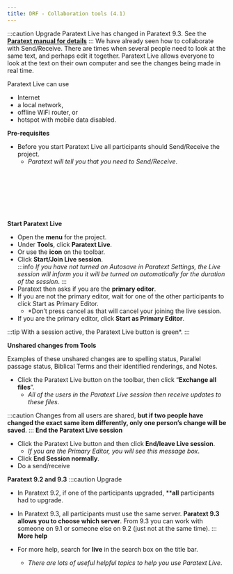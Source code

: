 ```yaml
---
title: DRF - Collaboration tools (4.1)
---
```


:::caution Upgrade
Paratext Live has changed in Paratext 9.3. See the [**Paratext manual for details**](../../Training-Manual/05-Stage-4/20.Collaboration-tools.md)
:::
We have already seen how to collaborate with Send/Receive. There are times when several people need to look at the same text, and perhaps edit it together. Paratext Live allows everyone to look at the text on their own computer and see the changes being made in real time.

Paratext Live can use

-  Internet
-  a local network,
-  offline WiFi router, or
-  hotspot with mobile data disabled.

**Pre-requisites**

-  Before you start Paratext Live all participants should Send/Receive the project.
    -  *Paratext will tell you that you need to Send/Receive*.

 
-----

 
-----


**Start Paratext Live**

-  Open the **menu** for the project.
-  Under **Tools**, click **Paratext Live**.
-  Or use the **icon** on the toolbar.
-  Click **Start/Join Live session**.  
   :::info
   *If you have not turned on Autosave in Paratext Settings, the Live session will inform you it will be turned on automatically for the duration of the session*.
   :::
-  Paratext then asks if you are the **primary editor**.
-  If you are not the primary editor, wait for one of the other participants to click Start as Primary Editor.
    -  *Don’t press cancel as that will cancel your joining the live session.
-  If you are the primary editor, click **Start as Primary Editor**.

:::tip
With a session active, the Paratext Live button is green*.
:::

**Unshared changes from Tools**

Examples of these unshared changes are to spelling status, Parallel passage status, Biblical Terms and their identified renderings, and Notes.

-  Click the Paratext Live button on the toolbar, then click “**Exchange all files**”.
    -  *All of the users in the Paratext Live session then receive updates to these files*.

:::caution
Changes from all users are shared, **but if two people have changed the exact same item differently, only one person’s change will be saved**.
:::
**End the Paratext Live session**

-  Click the Paratext Live button and then click **End/leave Live session**.
    -  *If you are the Primary Editor, you will see this message box*.
-  Click **End Session normally**.
-  Do a send/receive

**Paratext 9.2 and 9.3**
:::caution Upgrade
- In Paratext 9.2, if one of the participants upgraded, ****all** participants had to upgrade.
- In Paratext 9.3, all participants must use the same server. **Paratext 9.3 allows you to choose which server**. From 9.3 you can work with someone on 9.1 or someone else on 9.2 (just not at the same time).
:::
**More help**

-  For more help, search for **live** in the search box on the title bar.
    -  *There are lots of useful helpful topics to help you use Paratext Live*.

